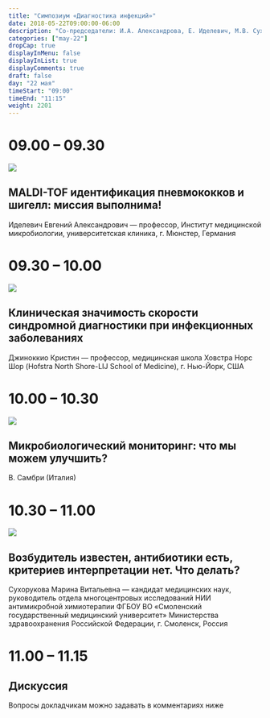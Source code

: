 ```yaml
---
title: "Симпозиум «Диагностика инфекций»"
date: 2018-05-22T09:00:00-06:00
description: "Со-председатели: И.А. Александрова, Е. Иделевич, М.В. Сухорукова"
categories: ["may-22"]
dropCap: true
displayInMenu: false
displayInList: true
displayComments: true
draft: false
day: "22 мая"
timeStart: "09:00"
timeEnd: "11:15"
weight: 2201
---
```


<div class="card-container">
    <div class="event-card" >
        <div class="card-time-container-person">
            <h1>09.00 – 09.30</h1>
        </div>
        <div class="card-img-container-person">
            <picture>
                <img src="https://pp.userapi.com/c856136/v856136477/40a73/uXNobaqce44.jpg" class="card-img-person">
            </picture>
        </div>
        <div class="card-body-person">
            <h2 class="card-title">MALDI-TOF идентификация пневмококков и шигелл: миссия выполнима! </h2>
            <p class="card-text">Иделевич Евгений Александрович — профессор, Институт медицинской микробиологии, университетская клиника, г. Мюнстер, Германия</p>
        </div>
    </div>
    <div class="event-card" >
        <div class="card-time-container-person">
            <h1>09.30 – 10.00 </h1>
        </div>
        <div class="card-img-container-person">
            <picture>
                <img src="http://www.iacmac.ru/images/photos/person/ginocchio_ch.jpg" class="card-img-person">
            </picture>
        </div>
        <div class="card-body-person">
            <h2 class="card-title">Клиническая значимость скорости синдромной диагностики при инфекционных заболеваниях</h2>
            <p class="card-text">Джиноккио Кристин — профессор, медицинская школа Ховстра Норс Шор (Hofstra North Shore-LIJ School of Medicine), г. Нью-Йорк, США</p>
        </div>
    </div>
    <div class="event-card" >
        <div class="card-time-container-person">
            <h1>10.00 – 10.30</h1>
        </div>
        <div class="card-img-container-person">
            <picture>
                <img src="https://pp.userapi.com/c855332/v855332166/3eafb/Vhnc7ztDnEk.jpg" class="card-img-person">
            </picture>
        </div>
        <div class="card-body-person">
            <h2 class="card-title">Микробиологический мониторинг: что мы можем улучшить?</h2>
            <p class="card-text">В. Самбри (Италия) </p>
        </div>
    </div>
    <div class="event-card" >
        <div class="card-time-container-person">
            <h1>10.30 – 11.00</h1>
        </div>
        <div class="card-img-container-person">
            <picture>
                <img src="https://pp.userapi.com/c849216/v849216477/1910fd/JJbO9qbpQJE.jpg" class="card-img-person">
            </picture>
        </div>
        <div class="card-body-person">
            <h2 class="card-title">Возбудитель известен, антибиотики есть, критериев интерпретации нет. Что делать?</h2>
            <p class="card-text">Сухорукова Марина Витальевна — кандидат медицинских наук, руководитель отдела многоцентровых исследований НИИ антимикробной химиотерапии ФГБОУ ВО «Смоленский государственный медицинский университет» Министерства здравоохранения Российской Федерации, г. Смоленск, Россия</p>
        </div>
    </div>
    <div class="event-card" >
        <div class="card-time-container-person-no-picture">
            <h1>11.00 – 11.15</h1>
        </div>
        <div class="card-body-person">
            <h2 class="card-title">Дискуссия</h2>
            <p class="card-text">Вопросы докладчикам можно задавать в комментариях ниже</p>
        </div>
    </div>
</div>